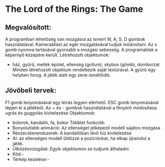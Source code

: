 # The Lord of the Rings: The Game

## Megvalósított:
A programban lehetőség van mozgásra az ismert W, A, S, D gombok használatával.
Kameraállást az egér mozgatásával tudjuk módosítani.
Az x gomb nyomva tartásával gyorsabb a mozgási sebesség.
A programablak a képernyő közepére került.
Létrehozott objektumok:
- ház, gyűrű, mellék épület, ellenség (gollum), skybox (gömb), domborzat
Minden létrehozott objektum rendelkezik saját textúrával.
A gyűrű egy helyben forog.
A játék alatt egy zene ismétlődik.

## Jövőbeli tervek:
F1 gomb lenyomásával egy leírás legyen elérhető.
ESC gomb lenyomásával lépjen ki a játékból.
Az + és - gombok használatával a fényerő módosítása.
ugrás és guggolás kivitelezése
Objektumok:
- bútorok, kandalló, fa, bokor
Többlet funkciók:
- Bonyolultabb animáció: Az ellenséget jelképező modell sajátos mozgása
- Részecskerendszerek: A kandallóban lévő tűz kivitelezése
- AI: az ellenséges modell üldözze a pozíciónkat, ha elkap újraindul a játék.
- Ütközésvizsgálat: Egyik objektumon se tudjunk áthaladni.
- Köd:-
- Térkép kezelése:-